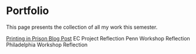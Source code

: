 # Portfolio #

This page presents the collection of all my work this semester.

[Printing in Prison Blog Post](/https://printinginprisons.org/blog/parky/)
EC Project Reflection
Penn Workshop Reflection
Philadelphia Workshop Reflection
